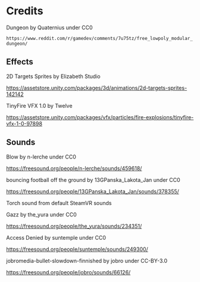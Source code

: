 # Credits

Dungeon by Quaternius under CC0

`https://www.reddit.com/r/gamedev/comments/7u75tz/free_lowpoly_modular_dungeon/`

## Effects

2D Targets Sprites by Elizabeth Studio

https://assetstore.unity.com/packages/3d/animations/2d-targets-sprites-142142

TinyFire VFX 1.0 by Twelve

https://assetstore.unity.com/packages/vfx/particles/fire-explosions/tinyfire-vfx-1-0-97898

## Sounds

Blow by n-lerche under CC0

https://freesound.org/people/n-lerche/sounds/459618/

bouncing football off the ground by 13GPanska_Lakota_Jan under CC0

https://freesound.org/people/13GPanska_Lakota_Jan/sounds/378355/

Torch sound from default SteamVR sounds

Gazz by the_yura under CC0

https://freesound.org/people/the_yura/sounds/234351/

Access Denied by suntemple under CC0

https://freesound.org/people/suntemple/sounds/249300/

jobromedia-bullet-slowdown-finnished by jobro under CC-BY-3.0

https://freesound.org/people/jobro/sounds/66126/
